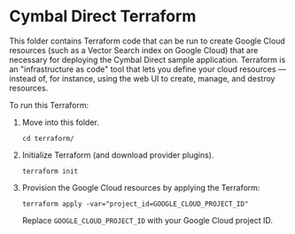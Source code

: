 # Cymbal Direct Terraform

This folder contains Terraform code that can be run to create Google Cloud resources (such as a Vector Search index on Google Cloud) that are necessary for deploying the Cymbal Direct sample application.
Terraform is an "infrastructure as code" tool that lets you define your cloud resources — instead of, for instance, using the web UI to create, manage, and destroy resources.

To run this Terraform:

1.  Move into this folder.
    ```
    cd terraform/
    ```
1.  Initialize Terraform (and download provider plugins).
    ```
    terraform init
    ```
1.  Provision the Google Cloud resources by applying the Terraform:
    ```
    terraform apply -var="project_id=GOOGLE_CLOUD_PROJECT_ID"
    ```
    Replace `GOOGLE_CLOUD_PROJECT_ID` with your Google Cloud project ID.
